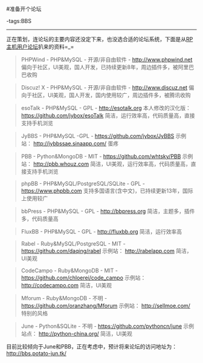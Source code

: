 #准备开个论坛

-tags:BBS

----

正在策划，连论坛的主要内容还没定下来，也没选合适的论坛系统，下面是从[RP主机](http://rp2.jybox.net/)[用户论坛](http://rp-bbs.jybox.net/9-%E8%B5%84%E6%96%99%E9%80%89%E6%8B%A9%E5%90%88%E9%80%82%E7%9A%84%E8%AE%BA%E5%9D%9B%E7%B3%BB%E7%BB%9F)扒来的资料=_=
>PHPWind - PHP&MySQL - 开源/非自由软件 - http://www.phpwind.net 
>偏向于社区，UI美观，国人开发，已持续更新8年，周边插件多，被阿里巴巴收购

>Discuz! X - PHP&MySQL - 开源/非自由软件 - http://www.discuz.net 
>偏向于社区，UI美观，国人开发，国内使用较广，周边插件多，被腾讯收购

>esoTalk - PHP&MySQL - GPL - http://esotalk.org 
>本人修改的汉化版： https://github.com/jybox/esoTalk
>简洁，运行效率高，代码质量高，直接支持手机浏览

>JyBBS - PHP&MySQL -GPL - https://github.com/jybox/JyBBS 
>示例站： http://jybbssae.sinaapp.com/ 
>蛋疼

>PBB - Python&MongoDB - MIT - https://github.com/whtsky/PBB 
>示例站： http://pbb.whouz.com 
>简洁，UI美观，运行效率高，代码质量高，直接支持手机浏览

>phpBB - PHP&MySQL/PostgreSQL/SQLite - GPL - https://www.phpbb.com 
>支持多国语言(含中文)，已持续更新13年，国际上使用较广

>bbPress - PHP&MySQL - GPL - http://bbpress.org 
>简洁，主题多，插件多，代码质量高

>FluxBB - PHP&MySQL - GPL - http://fluxbb.org 
>简洁，运行效率高

>Rabel - Ruby&MySQL/PostgreSQL - MIT - https://github.com/daqing/rabel 
>示例站： http://rabelapp.com 
>简洁，UI美观

>CodeCampo - Ruby&MongoDB - MIT - https://github.com/chloerei/code_campo 
>示例站： http://codecampo.com 
>简洁，UI美观

>Mforum - Ruby&MongoDB - 不明 - https://github.com/oranzhang/Mforum 
>示例站： http://sellmoe.com/ 
>特别的风格

>June - Python&SQLite - 不明 - https://github.com/pythoncn/june 
>示例站点： http://python-china.org/ 
>简洁，UI美观

目前比较倾向于June和PBB，正在考虑中，预计将来论坛的访问地址为：
http://bbs.potato-jun.tk/